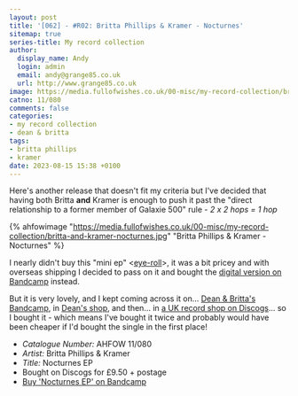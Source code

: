 ```yaml
---
layout: post
title: '[062] - #R02: Britta Phillips & Kramer - Nocturnes'
sitemap: true
series-title: My record collection
author:
  display_name: Andy
  login: admin
  email: andy@grange85.co.uk
  url: http://www.grange85.co.uk
image: https://media.fullofwishes.co.uk/00-misc/my-record-collection/britta-and-kramer-nocturnes.jpg
catno: 11/080
comments: false
categories:
- my record collection
- dean & britta
tags:
- britta phillips
- kramer
date: 2023-08-15 15:38 +0100
---
```

Here's another release that doesn't fit my criteria but I've decided that having both Britta **and** Kramer is enough to push it past the "direct relationship to a former member of Galaxie 500" rule - _2 x 2 hops = 1 hop_

{% ahfowimage "https://media.fullofwishes.co.uk/00-misc/my-record-collection/britta-and-kramer-nocturnes.jpg" "Britta Phillips & Kramer - Nocturnes" %}

I nearly didn't buy this "mini ep" \<[eye-roll](/2023/07/06/my-record-collection-049-dean-wareham-emancipated-hearts-vinyl/)\>, it was a bit pricey and with overseas shipping I decided to pass on it and bought the [digital version on Bandcamp](https://deanandbritta.bandcamp.com/album/nocturnes) instead.

But it is very lovely, and I kept coming across it on... [Dean & Britta's Bandcamp](https://deanandbritta.bandcamp.com/album/nocturnes), in [Dean's shop](https://deanwareham.com/product/914785), and then... in [a UK record shop on Discogs](https://www.discogs.com/user/Juno_Records)... so I bought it - which means I've bought it twice and probably would have been cheaper if I'd bought the single in the first place!

 - *Catalogue Number:* AHFOW 11/080
 - *Artist:* Britta Phillips & Kramer
 - *Title:* Nocturnes EP
 - Bought on Discogs for £9.50 + postage
 - [Buy 'Nocturnes EP' on Bandcamp](https://deanandbritta.bandcamp.com/album/nocturnes)
